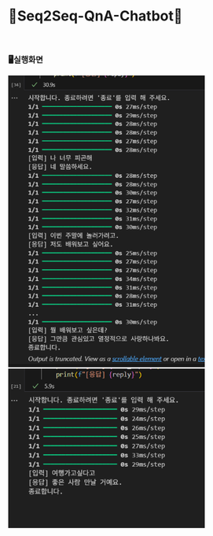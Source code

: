 # 🤖Seq2Seq-QnA-Chatbot🤖

<br>

### 🖥️실행화면
<img src="./chatbot_test_1.png" alt="실행 결과1" width="400"/><br>
<img src="./chatbot_test_2.png" alt="실행 결과2" width="400"/>
